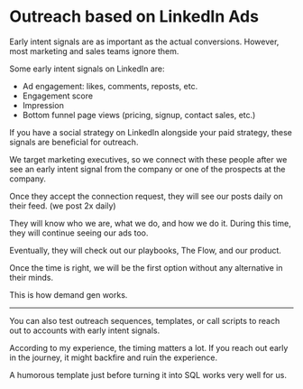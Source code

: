 # Outreach based on LinkedIn Ads

Early intent signals are as important as the actual conversions. However, most marketing and sales teams ignore them. 

Some early intent signals on LinkedIn are:

- Ad engagement: likes, comments, reposts, etc.
- Engagement score
- Impression
- Bottom funnel page views (pricing, signup, contact sales, etc.)

If you have a social strategy on LinkedIn alongside your paid strategy, these signals are beneficial for outreach. 

We target marketing executives, so we connect with these people after we see an early intent signal from the company or one of the prospects at the company. 

Once they accept the connection request, they will see our posts daily on their feed. (we post 2x daily)

They will know who we are, what we do, and how we do it. During this time, they will continue seeing our ads too.

Eventually, they will check out our playbooks, The Flow, and our product.

Once the time is right, we will be the first option without any alternative in their minds. 

This is how demand gen works.

---

You can also test outreach sequences, templates, or call scripts to reach out to accounts with early intent signals. 

According to my experience, the timing matters a lot. If you reach out early in the journey, it might backfire and ruin the experience.

A humorous template just before turning it into SQL works very well for us.